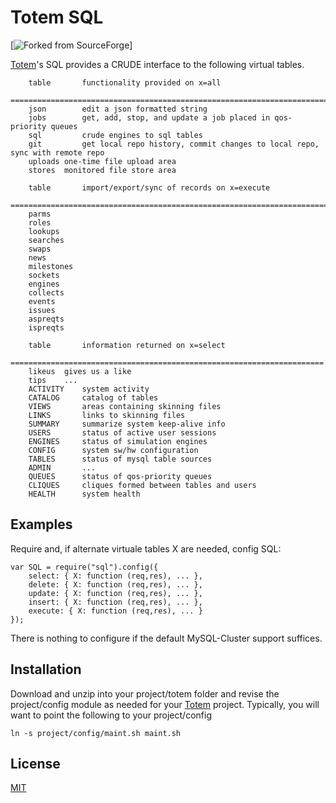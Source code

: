 # Totem SQL

[![Forked from SourceForge](https://sourceforge.net)]

[Totem](https://git.geointapps.org/acmesds/transfer)'s SQL provides a CRUDE interface to the following virtual tables.
 
  		table		functionality provided on x=all
 		=======================================================================
 		json		edit a json formatted string
 		jobs		get, add, stop, and update a job placed in qos-priority queues
 		sql			crude engines to sql tables
 		git			get local repo history, commit changes to local repo, sync with remote repo
 		uploads	one-time file upload area
 		stores	monitored file store area
 		
		table		import/export/sync of records on x=execute
		==============================================================================
 		parms		
 		roles		
 		lookups		
 		searches
 		swaps		
 		news		
 		milestones	
 		sockets		
 		engines	
 		collects	
 		events		
 		issues		
 		aspreqts	
 		ispreqts	
 		
		table		information returned on x=select
		======================================================================
		likeus	gives us a like
 		tips	...
 		ACTIVITY	system activity
 		CATALOG		catalog of tables
 		VIEWS		areas containing skinning files
 		LINKS		links to skinning files
 		SUMMARY		summarize system keep-alive info
 		USERS		status of active user sessions
 		ENGINES		status of simulation engines
 		CONFIG		system sw/hw configuration
 		TABLES		status of mysql table sources
 		ADMIN		...
 		QUEUES		status of qos-priority queues	
 		CLIQUES		cliques formed between tables and users
 		HEALTH		system health
		
## Examples

Require and, if alternate virtuale tables X are needed, config SQL:

	var SQL = require("sql").config({ 
		select: { X: function (req,res), ... },
		delete: { X: function (req,res), ... },
		update: { X: function (req,res), ... },
		insert: { X: function (req,res), ... },
		execute: { X: function (req,res), ... }
	});
	
There is nothing to configure if the default MySQL-Cluster support suffices. 

## Installation

Download and unzip into your project/totem folder and revise the project/config module as needed
for your [Totem](https://git.geointapps.org/acmesds/transfer) project.  Typically, you will
want to point the following to your project/config

	ln -s project/config/maint.sh maint.sh
	
## License

[MIT](LICENSE)
